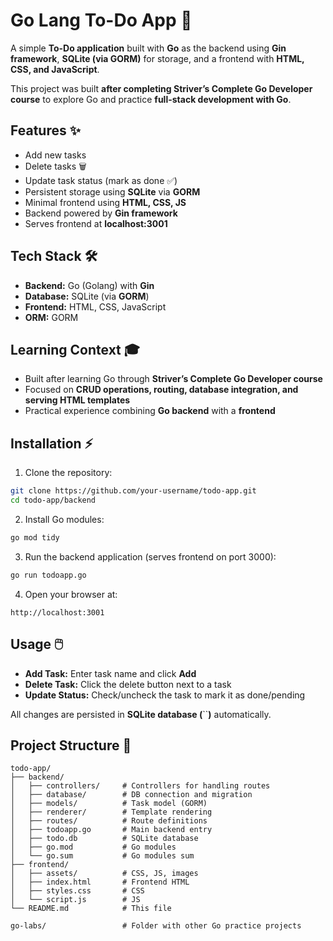 # Go Lang To-Do App 📝

A simple **To-Do application** built with **Go** as the backend using **Gin framework**, **SQLite (via GORM)** for storage, and a frontend with **HTML, CSS, and JavaScript**.

This project was built **after completing Striver’s Complete Go Developer course** to explore Go and practice **full-stack development with Go**.

## Features ✨

- Add new tasks
- Delete tasks 🗑️
- Update task status (mark as done ✅)
- Persistent storage using **SQLite** via **GORM**
- Minimal frontend using **HTML, CSS, JS**
- Backend powered by **Gin framework**
- Serves frontend at **localhost:3001**

## Tech Stack 🛠️

- **Backend:** Go (Golang) with **Gin**
- **Database:** SQLite (via **GORM**)
- **Frontend:** HTML, CSS, JavaScript
- **ORM:** GORM

## Learning Context 🎓

- Built after learning Go through **Striver’s Complete Go Developer course**
- Focused on **CRUD operations, routing, database integration, and serving HTML templates**
- Practical experience combining **Go backend** with a **frontend**

## Installation ⚡

1. Clone the repository:

```bash
git clone https://github.com/your-username/todo-app.git
cd todo-app/backend
```

2. Install Go modules:

```bash
go mod tidy
```

3. Run the backend application (serves frontend on port 3000):

```bash
go run todoapp.go
```

4. Open your browser at:

```
http://localhost:3001
```

## Usage 🖱️

- **Add Task:** Enter task name and click **Add**
- **Delete Task:** Click the delete button next to a task
- **Update Status:** Check/uncheck the task to mark it as done/pending

All changes are persisted in **SQLite database (**``**)** automatically.

## Project Structure 📁

```
todo-app/
├── backend/
│   ├── controllers/     # Controllers for handling routes
│   ├── database/        # DB connection and migration
│   ├── models/          # Task model (GORM)
│   ├── renderer/        # Template rendering
│   ├── routes/          # Route definitions
│   ├── todoapp.go       # Main backend entry
│   ├── todo.db          # SQLite database
│   ├── go.mod           # Go modules
│   └── go.sum           # Go modules sum
├── frontend/
│   ├── assets/          # CSS, JS, images
│   ├── index.html       # Frontend HTML
│   ├── styles.css       # CSS
│   └── script.js        # JS
└── README.md            # This file

go-labs/                 # Folder with other Go practice projects
```



